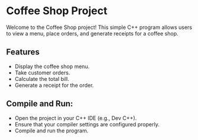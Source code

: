 # Coffee Shop Project

Welcome to the Coffee Shop project! This simple C++ program allows users to view a menu, place orders, and generate receipts for a coffee shop.

## Features

- Display the coffee shop menu.
- Take customer orders.
- Calculate the total bill.
- Generate a receipt for the order.

  
## Compile and Run:

- Open the project in your C++ IDE (e.g., Dev C++).
- Ensure that your compiler settings are configured properly.
- Compile and run the program.
